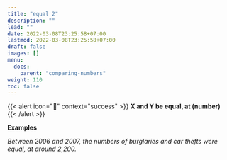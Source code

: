 ```yaml
---
title: "equal 2"
description: ""
lead: ""
date: 2022-03-08T23:25:58+07:00
lastmod: 2022-03-08T23:25:58+07:00
draft: false
images: []
menu:
  docs:
    parent: "comparing-numbers"
weight: 110
toc: false
---
```


{{< alert icon="🌱" context="success" >}}
**X and Y be equal, at (number)**
{{< /alert >}}

**Examples**

_Between 2006 and 2007, the numbers of burglaries and car thefts were equal, at around 2,200._
